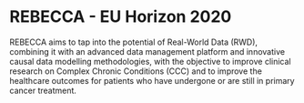 # REBECCA - EU Horizon 2020
REBECCA aims to tap into the potential of Real-World Data (RWD), combining it with an advanced data management platform and innovative causal data modelling methodologies,
with the objective to improve clinical research on Complex Chronic Conditions (CCC) and to improve the healthcare outcomes for patients who have undergone or are still in primary cancer treatment.
